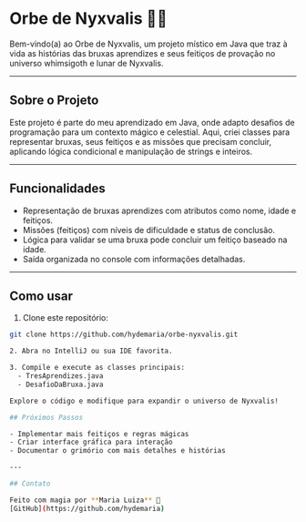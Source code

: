 # Orbe de Nyxvalis 🌙✨

Bem-vindo(a) ao Orbe de Nyxvalis, um projeto místico em Java que traz à vida as histórias das bruxas aprendizes e seus feitiços de provação no universo whimsigoth e lunar de Nyxvalis.

---

## Sobre o Projeto

Este projeto é parte do meu aprendizado em Java, onde adapto desafios de programação para um contexto mágico e celestial. Aqui, criei classes para representar bruxas, seus feitiços e as missões 
que precisam concluir, aplicando lógica condicional e manipulação de strings e inteiros.

---

## Funcionalidades

- Representação de bruxas aprendizes com atributos como nome, idade e feitiços.  
- Missões (feitiços) com níveis de dificuldade e status de conclusão.  
- Lógica para validar se uma bruxa pode concluir um feitiço baseado na idade.  
- Saída organizada no console com informações detalhadas.

---

## Como usar

1. Clone este repositório:  
```bash
git clone https://github.com/hydemaria/orbe-nyxvalis.git

2. Abra no IntelliJ ou sua IDE favorita.

3. Compile e execute as classes principais:
  - TresAprendizes.java
  - DesafioDaBruxa.java

Explore o código e modifique para expandir o universo de Nyxvalis!

## Próximos Passos

- Implementar mais feitiços e regras mágicas  
- Criar interface gráfica para interação  
- Documentar o grimório com mais detalhes e histórias  

---

## Contato

Feito com magia por **Maria Luiza** 🖤  
[GitHub](https://github.com/hydemaria)
